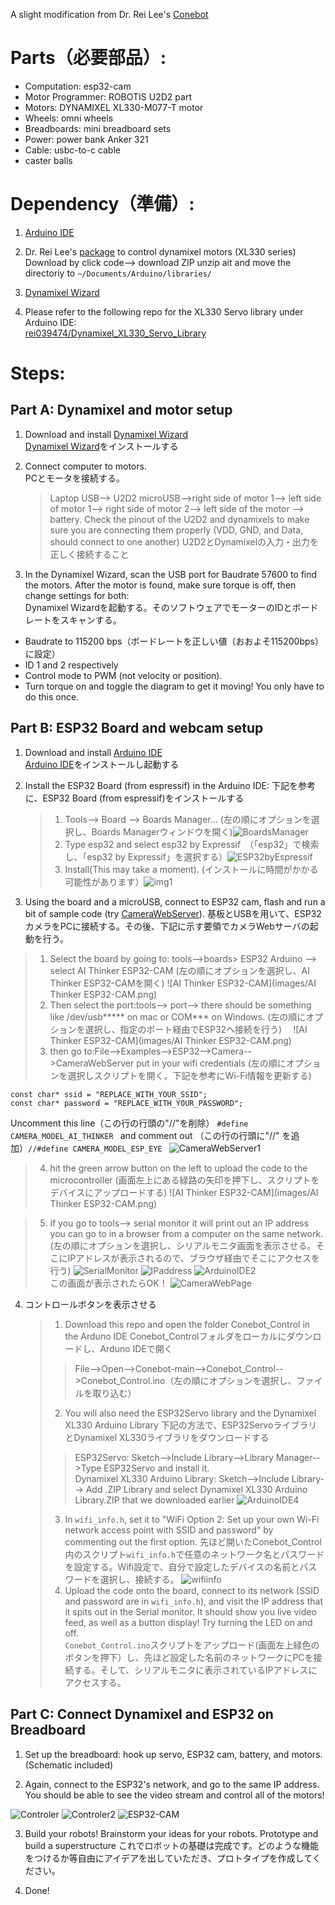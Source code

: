 A slight modification from Dr. Rei Lee's [Conebot](https://github.com/rei039474/ConeBot)

# Parts（必要部品）:
* Computation: esp32-cam
* Motor Programmer: ROBOTIS U2D2 part
* Motors: DYNAMIXEL XL330-M077-T motor
* Wheels: omni wheels
* Breadboards: mini breadboard sets
* Power: power bank Anker 321
* Cable: usbc-to-c cable
* caster balls


# Dependency（準備）:
1. [Arduino IDE](https://www.arduino.cc/en/software)
2. Dr. Rei Lee's [package](https://github.com/rei039474/Dynamixel_XL330_Servo_Library) to control dynamixel motors (XL330 series)
Download by click code--> download ZIP
unzip ait and move the directoriy to `~/Documents/Arduino/libraries/`

3. [Dynamixel Wizard](https://emanual.robotis.com/docs/en/software/dynamixel/dynamixel_wizard2/)
4. Please refer to the following repo for the XL330 Servo library under Arduino IDE:  
[rei039474/Dynamixel_XL330_Servo_Library](https://github.com/rei039474/Dynamixel_XL330_Servo_Library)


# Steps:
## Part A: Dynamixel and motor setup
1. Download and install [Dynamixel Wizard](https://emanual.robotis.com/docs/en/software/dynamixel/dynamixel_wizard2/)  
   [Dynamixel Wizard](https://emanual.robotis.com/docs/en/software/dynamixel/dynamixel_wizard2/)をインストールする  

2. Connect computer to motors.  
   PCとモータを接続する。  
   > Laptop USB--> U2D2 microUSB-->right side of motor 1--> left side of motor 1--> right side of motor 2--> left side of the motor --> battery.
   Check the pinout of the U2D2 and dynamixels to make sure you are connecting them properly (VDD, GND, and Data, should connect to one another)
   U2D2とDynamixelの入力・出力を正しく接続すること
   

3. In the Dynamixel Wizard, scan the USB port for Baudrate 57600 to find the motors. After the motor is found, make sure torque is off, then change settings for both:  
   Dynamixel Wizardを起動する。そのソフトウェアでモーターのIDとボードレートをスキャンする。
- Baudrate to 115200 bps（ボードレートを正しい値（おおよそ115200bps）に設定）
- ID 1 and 2 respectively
- Control mode to PWM (not velocity or position).
- Turn torque on and toggle the diagram to get it moving! You only have to do this once.

## Part B: ESP32 Board and webcam setup
1. Download and install [Arduino IDE](https://www.arduino.cc/en/software)  
   [Arduino IDE](https://www.arduino.cc/en/software)をインストールし起動する

2. Install the ESP32 Board (from espressif) in the Arduino IDE:
   下記を参考に、ESP32 Board (from espressif)をインストールする

   > 1. Tools--> Board --> Boards Manager... (左の順にオプションを選択し、Boards Managerウィンドウを開く)![BoardsManager](images/BoardsManager.png)
   > 2. Type esp32 and select esp32 by Expressif　（「esp32」で検索し、「esp32 by Expressif」を選択する）![ESP32byEspressif](images/ESP32byEspressif.png)
   > 3. Install(This may take a moment). (インストールに時間がかかる可能性があります）![img1](images/ArduinoIDE1.png)


3. Using the board and a microUSB, connect to ESP32 cam, flash and run a bit of sample code (try [CameraWebServer](https://randomnerdtutorials.com/esp32-cam-video-streaming-face-recognition-arduino-ide/)).
   基板とUSBを用いて、ESP32カメラをPCに接続する。その後、下記に示す要領でカメラWebサーバの起動を行う。

> 1. Select the board by going to: tools-->boards> ESP32 Arduino --> select AI Thinker ESP32-CAM  (左の順にオプションを選択し、AI Thinker ESP32-CAMを開く) ![AI Thinker ESP32-CAM](images/AI Thinker ESP32-CAM.png)
> 2. Then select the port:tools--> port--> there should be something like /dev/usb***** on mac or COM*** on Windows.  (左の順にオプションを選択し、指定のポート経由でESP32へ接続を行う) 　![AI Thinker ESP32-CAM](images/AI Thinker ESP32-CAM.png)
> 3. then go to:File-->Examples-->ESP32-->Camera-->CameraWebServer
put in your wifi credentials  (左の順にオプションを選択しスクリプトを開く。下記を参考にWi-Fi情報を更新する)
   ```
   const char* ssid = "REPLACE_WITH_YOUR_SSID";
   const char* password = "REPLACE_WITH_YOUR_PASSWORD";
   ```
   Uncomment this line（この行の行頭の"//"を削除） `#define CAMERA_MODEL_AI_THINKER ` 
   and comment out （この行の行頭に"//" を追加）`//#define CAMERA_MODEL_ESP_EYE `
   ![CameraWebServer1](images/CameraWebServer1.png)

> 4. hit the green arrow button on the left to upload the code to the microcontroller  (画面左上にある緑路の矢印を押下し、スクリプトをデバイスにアップロードする) ![AI Thinker ESP32-CAM](images/AI Thinker ESP32-CAM.png)

> 5. if you go to tools--> serial monitor it will print out an IP address you can go to in a browser from a computer on the same network. (左の順にオプションを選択し、シリアルモニタ画面を表示させる。そこにIPアドレスが表示されるので、ブラウザ経由でそこにアクセスを行う)
 ![SerialMonitor](images/SerialMonitor.png)  ![IPaddress](images/IPaddress.png) ![ArduinoIDE2](images/ArduinoIDE2.png)  
この画面が表示されたらOK！  ![CameraWebPage](images/CameraWebPage.png)

4. コントロールボタンを表示させる
   > 1. Download this repo and open the folder Conebot_Control in the Arduno IDE
   Conebot_Controlフォルダをローカルにダウンロードし、Arduno IDEで開く
   >> File-->Open-->Conebot-main-->Conebot_Control-->Conebot_Control.ino（左の順にオプションを選択し、ファイルを取り込む）
   > 2. You will also need the ESP32Servo library and the Dynamixel XL330 Arduino Library
   > 下記の方法で、ESP32ServoライブラリとDynamixel XL330ライブラリをダウンロードする 
   >> ESP32Servo: Sketch-->Include Library-->Library Manager-->Type ESP32Servo and install it.  
   >> Dynamixel XL330 Arduino Library: Sketch-->Include Library--> Add .ZIP Library and select Dynamixel XL330 Arduino Library.ZIP that we downloaded earlier ![ArduinoIDE4](images/ArduinoIDE4.png)
   > 3. In `wifi_info.h`, set it to "WiFi Option 2: Set up your own Wi-Fi network access point with SSID and password" by commenting out the first option.
   > 先ほど開いたConebot_Control内のスクリプト`wifi_info.h`で任意のネットワーク名とパスワードを設定する。Wifi設定で、自分で設定したデバイスの名前とパスワードを選択し、接続する。  ![wifiinfo](images/ArduinoIDE4.png)
   > 4. Upload the code onto the board, connect to its network (SSID and password are in `wifi_info.h`), and visit the IP address that it spits out in the Serial monitor. It should show you live video feed, as well as a button display! Try turning the LED on and off.  
    `Conebot_Control.ino`スクリプトをアップロード(画面左上緑色のボタンを押下）し、先ほど設定した名前のネットワークにPCを接続する。そして、シリアルモニタに表示されているIPアドレスにアクセスする。
    

## Part C: Connect Dynamixel and ESP32 on Breadboard
1. Set up the breadboard: hook up servo, ESP32 cam, battery, and motors. (Schematic included)

2. Again, connect to the ESP32's network, and go to the same IP address. You should be able to see the video stream and control all of the motors!

    
![Controler](images/Controler.png)
![Controler2](images/Controler2.png)
![ESP32-CAM](images/ESP32-CAM.png)

3. Build your robots!
    Brainstorm your ideas for your robots. Prototype and build a superstructure
    これでロボットの基礎は完成です。どのような機能をつけるか等自由にアイデアを出していただき、プロトタイプを作成してください。

4. Done!
